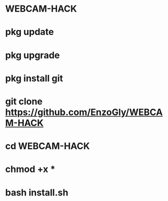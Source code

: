 # WEBCAM-HACK

# pkg update
# pkg upgrade
# pkg install git
# git clone https://github.com/EnzoGly/WEBCAM-HACK
# cd WEBCAM-HACK
# chmod +x *
# bash install.sh

